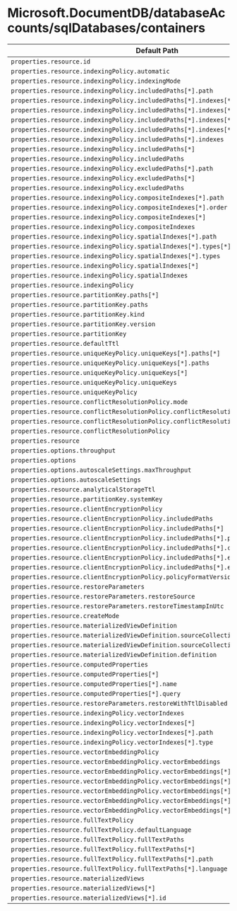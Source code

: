 # Microsoft.DocumentDB/databaseAccounts/sqlDatabases/containers

| Default Path | Alias |
|---|---|
| `properties.resource.id` | `Microsoft.DocumentDB/databaseAccounts/sqlDatabases/containers/resource.id` |
| `properties.resource.indexingPolicy.automatic` | `Microsoft.DocumentDB/databaseAccounts/sqlDatabases/containers/resource.indexingPolicy.automatic` |
| `properties.resource.indexingPolicy.indexingMode` | `Microsoft.DocumentDB/databaseAccounts/sqlDatabases/containers/resource.indexingPolicy.indexingMode` |
| `properties.resource.indexingPolicy.includedPaths[*].path` | `Microsoft.DocumentDB/databaseAccounts/sqlDatabases/containers/resource.indexingPolicy.includedPaths[*].path` |
| `properties.resource.indexingPolicy.includedPaths[*].indexes[*].dataType` | `Microsoft.DocumentDB/databaseAccounts/sqlDatabases/containers/resource.indexingPolicy.includedPaths[*].indexes[*].dataType` |
| `properties.resource.indexingPolicy.includedPaths[*].indexes[*].precision` | `Microsoft.DocumentDB/databaseAccounts/sqlDatabases/containers/resource.indexingPolicy.includedPaths[*].indexes[*].precision` |
| `properties.resource.indexingPolicy.includedPaths[*].indexes[*].kind` | `Microsoft.DocumentDB/databaseAccounts/sqlDatabases/containers/resource.indexingPolicy.includedPaths[*].indexes[*].kind` |
| `properties.resource.indexingPolicy.includedPaths[*].indexes[*]` | `Microsoft.DocumentDB/databaseAccounts/sqlDatabases/containers/resource.indexingPolicy.includedPaths[*].indexes[*]` |
| `properties.resource.indexingPolicy.includedPaths[*].indexes` | `Microsoft.DocumentDB/databaseAccounts/sqlDatabases/containers/resource.indexingPolicy.includedPaths[*].indexes` |
| `properties.resource.indexingPolicy.includedPaths[*]` | `Microsoft.DocumentDB/databaseAccounts/sqlDatabases/containers/resource.indexingPolicy.includedPaths[*]` |
| `properties.resource.indexingPolicy.includedPaths` | `Microsoft.DocumentDB/databaseAccounts/sqlDatabases/containers/resource.indexingPolicy.includedPaths` |
| `properties.resource.indexingPolicy.excludedPaths[*].path` | `Microsoft.DocumentDB/databaseAccounts/sqlDatabases/containers/resource.indexingPolicy.excludedPaths[*].path` |
| `properties.resource.indexingPolicy.excludedPaths[*]` | `Microsoft.DocumentDB/databaseAccounts/sqlDatabases/containers/resource.indexingPolicy.excludedPaths[*]` |
| `properties.resource.indexingPolicy.excludedPaths` | `Microsoft.DocumentDB/databaseAccounts/sqlDatabases/containers/resource.indexingPolicy.excludedPaths` |
| `properties.resource.indexingPolicy.compositeIndexes[*].path` | `Microsoft.DocumentDB/databaseAccounts/sqlDatabases/containers/resource.indexingPolicy.compositeIndexes[*].path` |
| `properties.resource.indexingPolicy.compositeIndexes[*].order` | `Microsoft.DocumentDB/databaseAccounts/sqlDatabases/containers/resource.indexingPolicy.compositeIndexes[*].order` |
| `properties.resource.indexingPolicy.compositeIndexes[*]` | `Microsoft.DocumentDB/databaseAccounts/sqlDatabases/containers/resource.indexingPolicy.compositeIndexes[*]` |
| `properties.resource.indexingPolicy.compositeIndexes` | `Microsoft.DocumentDB/databaseAccounts/sqlDatabases/containers/resource.indexingPolicy.compositeIndexes` |
| `properties.resource.indexingPolicy.spatialIndexes[*].path` | `Microsoft.DocumentDB/databaseAccounts/sqlDatabases/containers/resource.indexingPolicy.spatialIndexes[*].path` |
| `properties.resource.indexingPolicy.spatialIndexes[*].types[*]` | `Microsoft.DocumentDB/databaseAccounts/sqlDatabases/containers/resource.indexingPolicy.spatialIndexes[*].types[*]` |
| `properties.resource.indexingPolicy.spatialIndexes[*].types` | `Microsoft.DocumentDB/databaseAccounts/sqlDatabases/containers/resource.indexingPolicy.spatialIndexes[*].types` |
| `properties.resource.indexingPolicy.spatialIndexes[*]` | `Microsoft.DocumentDB/databaseAccounts/sqlDatabases/containers/resource.indexingPolicy.spatialIndexes[*]` |
| `properties.resource.indexingPolicy.spatialIndexes` | `Microsoft.DocumentDB/databaseAccounts/sqlDatabases/containers/resource.indexingPolicy.spatialIndexes` |
| `properties.resource.indexingPolicy` | `Microsoft.DocumentDB/databaseAccounts/sqlDatabases/containers/resource.indexingPolicy` |
| `properties.resource.partitionKey.paths[*]` | `Microsoft.DocumentDB/databaseAccounts/sqlDatabases/containers/resource.partitionKey.paths[*]` |
| `properties.resource.partitionKey.paths` | `Microsoft.DocumentDB/databaseAccounts/sqlDatabases/containers/resource.partitionKey.paths` |
| `properties.resource.partitionKey.kind` | `Microsoft.DocumentDB/databaseAccounts/sqlDatabases/containers/resource.partitionKey.kind` |
| `properties.resource.partitionKey.version` | `Microsoft.DocumentDB/databaseAccounts/sqlDatabases/containers/resource.partitionKey.version` |
| `properties.resource.partitionKey` | `Microsoft.DocumentDB/databaseAccounts/sqlDatabases/containers/resource.partitionKey` |
| `properties.resource.defaultTtl` | `Microsoft.DocumentDB/databaseAccounts/sqlDatabases/containers/resource.defaultTtl` |
| `properties.resource.uniqueKeyPolicy.uniqueKeys[*].paths[*]` | `Microsoft.DocumentDB/databaseAccounts/sqlDatabases/containers/resource.uniqueKeyPolicy.uniqueKeys[*].paths[*]` |
| `properties.resource.uniqueKeyPolicy.uniqueKeys[*].paths` | `Microsoft.DocumentDB/databaseAccounts/sqlDatabases/containers/resource.uniqueKeyPolicy.uniqueKeys[*].paths` |
| `properties.resource.uniqueKeyPolicy.uniqueKeys[*]` | `Microsoft.DocumentDB/databaseAccounts/sqlDatabases/containers/resource.uniqueKeyPolicy.uniqueKeys[*]` |
| `properties.resource.uniqueKeyPolicy.uniqueKeys` | `Microsoft.DocumentDB/databaseAccounts/sqlDatabases/containers/resource.uniqueKeyPolicy.uniqueKeys` |
| `properties.resource.uniqueKeyPolicy` | `Microsoft.DocumentDB/databaseAccounts/sqlDatabases/containers/resource.uniqueKeyPolicy` |
| `properties.resource.conflictResolutionPolicy.mode` | `Microsoft.DocumentDB/databaseAccounts/sqlDatabases/containers/resource.conflictResolutionPolicy.mode` |
| `properties.resource.conflictResolutionPolicy.conflictResolutionPath` | `Microsoft.DocumentDB/databaseAccounts/sqlDatabases/containers/resource.conflictResolutionPolicy.conflictResolutionPath` |
| `properties.resource.conflictResolutionPolicy.conflictResolutionProcedure` | `Microsoft.DocumentDB/databaseAccounts/sqlDatabases/containers/resource.conflictResolutionPolicy.conflictResolutionProcedure` |
| `properties.resource.conflictResolutionPolicy` | `Microsoft.DocumentDB/databaseAccounts/sqlDatabases/containers/resource.conflictResolutionPolicy` |
| `properties.resource` | `Microsoft.DocumentDB/databaseAccounts/sqlDatabases/containers/resource` |
| `properties.options.throughput` | `Microsoft.DocumentDB/databaseAccounts/sqlDatabases/containers/options.throughput` |
| `properties.options` | `Microsoft.DocumentDB/databaseAccounts/sqlDatabases/containers/options` |
| `properties.options.autoscaleSettings.maxThroughput` | `Microsoft.DocumentDB/databaseAccounts/sqlDatabases/containers/options.autoscaleSettings.maxThroughput` |
| `properties.options.autoscaleSettings` | `Microsoft.DocumentDB/databaseAccounts/sqlDatabases/containers/options.autoscaleSettings` |
| `properties.resource.analyticalStorageTtl` | `Microsoft.DocumentDB/databaseAccounts/sqlDatabases/containers/resource.analyticalStorageTtl` |
| `properties.resource.partitionKey.systemKey` | `Microsoft.DocumentDB/databaseAccounts/sqlDatabases/containers/resource.partitionKey.systemKey` |
| `properties.resource.clientEncryptionPolicy` | `Microsoft.DocumentDB/databaseAccounts/sqlDatabases/containers/resource.clientEncryptionPolicy` |
| `properties.resource.clientEncryptionPolicy.includedPaths` | `Microsoft.DocumentDB/databaseAccounts/sqlDatabases/containers/resource.clientEncryptionPolicy.includedPaths` |
| `properties.resource.clientEncryptionPolicy.includedPaths[*]` | `Microsoft.DocumentDB/databaseAccounts/sqlDatabases/containers/resource.clientEncryptionPolicy.includedPaths[*]` |
| `properties.resource.clientEncryptionPolicy.includedPaths[*].path` | `Microsoft.DocumentDB/databaseAccounts/sqlDatabases/containers/resource.clientEncryptionPolicy.includedPaths[*].path` |
| `properties.resource.clientEncryptionPolicy.includedPaths[*].clientEncryptionKeyId` | `Microsoft.DocumentDB/databaseAccounts/sqlDatabases/containers/resource.clientEncryptionPolicy.includedPaths[*].clientEncryptionKeyId` |
| `properties.resource.clientEncryptionPolicy.includedPaths[*].encryptionType` | `Microsoft.DocumentDB/databaseAccounts/sqlDatabases/containers/resource.clientEncryptionPolicy.includedPaths[*].encryptionType` |
| `properties.resource.clientEncryptionPolicy.includedPaths[*].encryptionAlgorithm` | `Microsoft.DocumentDB/databaseAccounts/sqlDatabases/containers/resource.clientEncryptionPolicy.includedPaths[*].encryptionAlgorithm` |
| `properties.resource.clientEncryptionPolicy.policyFormatVersion` | `Microsoft.DocumentDB/databaseAccounts/sqlDatabases/containers/resource.clientEncryptionPolicy.policyFormatVersion` |
| `properties.resource.restoreParameters` | `Microsoft.DocumentDB/databaseAccounts/sqlDatabases/containers/resource.restoreParameters` |
| `properties.resource.restoreParameters.restoreSource` | `Microsoft.DocumentDB/databaseAccounts/sqlDatabases/containers/resource.restoreParameters.restoreSource` |
| `properties.resource.restoreParameters.restoreTimestampInUtc` | `Microsoft.DocumentDB/databaseAccounts/sqlDatabases/containers/resource.restoreParameters.restoreTimestampInUtc` |
| `properties.resource.createMode` | `Microsoft.DocumentDB/databaseAccounts/sqlDatabases/containers/resource.createMode` |
| `properties.resource.materializedViewDefinition` | `Microsoft.DocumentDB/databaseAccounts/sqlDatabases/containers/resource.materializedViewDefinition` |
| `properties.resource.materializedViewDefinition.sourceCollectionRid` | `Microsoft.DocumentDB/databaseAccounts/sqlDatabases/containers/resource.materializedViewDefinition.sourceCollectionRid` |
| `properties.resource.materializedViewDefinition.sourceCollectionId` | `Microsoft.DocumentDB/databaseAccounts/sqlDatabases/containers/resource.materializedViewDefinition.sourceCollectionId` |
| `properties.resource.materializedViewDefinition.definition` | `Microsoft.DocumentDB/databaseAccounts/sqlDatabases/containers/resource.materializedViewDefinition.definition` |
| `properties.resource.computedProperties` | `Microsoft.DocumentDB/databaseAccounts/sqlDatabases/containers/resource.computedProperties` |
| `properties.resource.computedProperties[*]` | `Microsoft.DocumentDB/databaseAccounts/sqlDatabases/containers/resource.computedProperties[*]` |
| `properties.resource.computedProperties[*].name` | `Microsoft.DocumentDB/databaseAccounts/sqlDatabases/containers/resource.computedProperties[*].name` |
| `properties.resource.computedProperties[*].query` | `Microsoft.DocumentDB/databaseAccounts/sqlDatabases/containers/resource.computedProperties[*].query` |
| `properties.resource.restoreParameters.restoreWithTtlDisabled` | `Microsoft.DocumentDB/databaseAccounts/sqlDatabases/containers/resource.restoreParameters.restoreWithTtlDisabled` |
| `properties.resource.indexingPolicy.vectorIndexes` | `Microsoft.DocumentDB/databaseAccounts/sqlDatabases/containers/resource.indexingPolicy.vectorIndexes` |
| `properties.resource.indexingPolicy.vectorIndexes[*]` | `Microsoft.DocumentDB/databaseAccounts/sqlDatabases/containers/resource.indexingPolicy.vectorIndexes[*]` |
| `properties.resource.indexingPolicy.vectorIndexes[*].path` | `Microsoft.DocumentDB/databaseAccounts/sqlDatabases/containers/resource.indexingPolicy.vectorIndexes[*].path` |
| `properties.resource.indexingPolicy.vectorIndexes[*].type` | `Microsoft.DocumentDB/databaseAccounts/sqlDatabases/containers/resource.indexingPolicy.vectorIndexes[*].type` |
| `properties.resource.vectorEmbeddingPolicy` | `Microsoft.DocumentDB/databaseAccounts/sqlDatabases/containers/resource.vectorEmbeddingPolicy` |
| `properties.resource.vectorEmbeddingPolicy.vectorEmbeddings` | `Microsoft.DocumentDB/databaseAccounts/sqlDatabases/containers/resource.vectorEmbeddingPolicy.vectorEmbeddings` |
| `properties.resource.vectorEmbeddingPolicy.vectorEmbeddings[*]` | `Microsoft.DocumentDB/databaseAccounts/sqlDatabases/containers/resource.vectorEmbeddingPolicy.vectorEmbeddings[*]` |
| `properties.resource.vectorEmbeddingPolicy.vectorEmbeddings[*].path` | `Microsoft.DocumentDB/databaseAccounts/sqlDatabases/containers/resource.vectorEmbeddingPolicy.vectorEmbeddings[*].path` |
| `properties.resource.vectorEmbeddingPolicy.vectorEmbeddings[*].dataType` | `Microsoft.DocumentDB/databaseAccounts/sqlDatabases/containers/resource.vectorEmbeddingPolicy.vectorEmbeddings[*].dataType` |
| `properties.resource.vectorEmbeddingPolicy.vectorEmbeddings[*].distanceFunction` | `Microsoft.DocumentDB/databaseAccounts/sqlDatabases/containers/resource.vectorEmbeddingPolicy.vectorEmbeddings[*].distanceFunction` |
| `properties.resource.vectorEmbeddingPolicy.vectorEmbeddings[*].dimensions` | `Microsoft.DocumentDB/databaseAccounts/sqlDatabases/containers/resource.vectorEmbeddingPolicy.vectorEmbeddings[*].dimensions` |
| `properties.resource.fullTextPolicy` | `Microsoft.DocumentDB/databaseAccounts/sqlDatabases/containers/resource.fullTextPolicy` |
| `properties.resource.fullTextPolicy.defaultLanguage` | `Microsoft.DocumentDB/databaseAccounts/sqlDatabases/containers/resource.fullTextPolicy.defaultLanguage` |
| `properties.resource.fullTextPolicy.fullTextPaths` | `Microsoft.DocumentDB/databaseAccounts/sqlDatabases/containers/resource.fullTextPolicy.fullTextPaths` |
| `properties.resource.fullTextPolicy.fullTextPaths[*]` | `Microsoft.DocumentDB/databaseAccounts/sqlDatabases/containers/resource.fullTextPolicy.fullTextPaths[*]` |
| `properties.resource.fullTextPolicy.fullTextPaths[*].path` | `Microsoft.DocumentDB/databaseAccounts/sqlDatabases/containers/resource.fullTextPolicy.fullTextPaths[*].path` |
| `properties.resource.fullTextPolicy.fullTextPaths[*].language` | `Microsoft.DocumentDB/databaseAccounts/sqlDatabases/containers/resource.fullTextPolicy.fullTextPaths[*].language` |
| `properties.resource.materializedViews` | `Microsoft.DocumentDB/databaseAccounts/sqlDatabases/containers/resource.materializedViews` |
| `properties.resource.materializedViews[*]` | `Microsoft.DocumentDB/databaseAccounts/sqlDatabases/containers/resource.materializedViews[*]` |
| `properties.resource.materializedViews[*].id` | `Microsoft.DocumentDB/databaseAccounts/sqlDatabases/containers/resource.materializedViews[*].id` |

